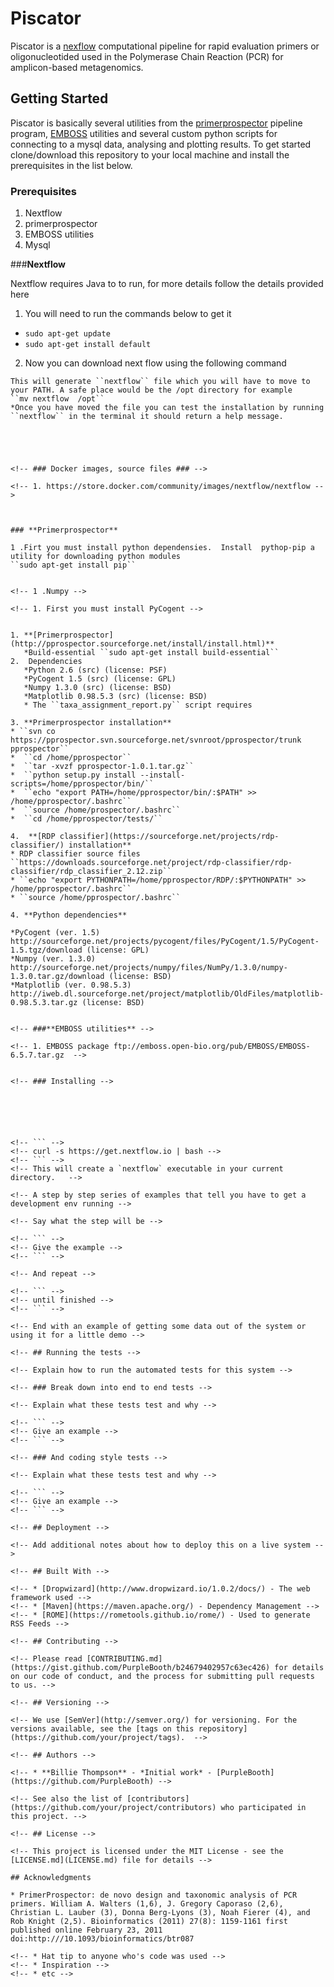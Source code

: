 # Piscator 

Piscator is a  [nexflow](https://www.nextflow.io/) computational pipeline for rapid evaluation primers or oligonucleotided used in the Polymerase Chain Reaction (PCR) for amplicon-based metagenomics.

## Getting Started

Piscator is basically several utilities from the [primerprospector](http://pprospector.sourceforge.net) pipeline program, [EMBOSS](http://http://emboss.sourceforge.net/) utilities and several custom python scripts for connecting to a mysql data, analysing and plotting results. To get started clone/download this repository to your local machine and install the prerequisites in the list below. 

### Prerequisites
1.  Nextflow 
2.  primerprospector
3.  EMBOSS utilities
4.  Mysql


###**Nextflow**

Nextflow requires Java to to run, for more details follow the details provided here
1. You will need to run the commands below to get it
* ``sudo apt-get update``
* ``sudo apt-get install default``
2. Now you can download next flow using the following command
````
This will generate ``nextflow`` file which you will have to move to your PATH. A safe place would be the /opt directory for example
``mv nextflow  /opt``
*Once you have moved the file you can test the installation by running ``nextflow`` in the terminal it should return a help message.  





<!-- ### Docker images, source files ### -->

<!-- 1. https://store.docker.com/community/images/nextflow/nextflow -->



### **Primerprospector**

1 .Firt you must install python dependensies.  Install  pythop-pip a utility for downloading python modules
``sudo apt-get install pip``


<!-- 1 .Numpy -->

<!-- 1. First you must install PyCogent -->


1. **[Primerprospector](http://pprospector.sourceforge.net/install/install.html)**
   *Build-essential ``sudo apt-get install build-essential``
2.  Dependencies
   *Python 2.6 (src) (license: PSF)
   *PyCogent 1.5 (src) (license: GPL) 
   *Numpy 1.3.0 (src) (license: BSD)
   *Matplotlib 0.98.5.3 (src) (license: BSD)
   * The ``taxa_assignment_report.py`` script requires   
   
3. **Primerprospector installation**
* ``svn co https://pprospector.svn.sourceforge.net/svnroot/pprospector/trunk pprospector``
*  ``cd /home/pprospector``
*  ``tar -xvzf pprospector-1.0.1.tar.gz``
*  ``python setup.py install --install-scripts=/home/pprospector/bin/``
*  ``echo "export PATH=/home/pprospector/bin/:$PATH" >> /home/pprospector/.bashrc``
*  ``source /home/prospector/.bashrc``
*  ``cd /home/pprospector/tests/``

4.  **[RDP classifier](https://sourceforge.net/projects/rdp-classifier/) installation**
* RDP classifier source files ``https://downloads.sourceforge.net/project/rdp-classifier/rdp-classifier/rdp_classifier_2.12.zip``
* ``echo "export PYTHONPATH=/home/pprospector/RDP/:$PYTHONPATH" >> /home/pprospector/.bashrc``
* ``source /home/pprospector/.bashrc``

4. **Python dependencies**

*PyCogent (ver. 1.5)  http://sourceforge.net/projects/pycogent/files/PyCogent/1.5/PyCogent-1.5.tgz/download (license: GPL)
*Numpy (ver. 1.3.0)   http://sourceforge.net/projects/numpy/files/NumPy/1.3.0/numpy-1.3.0.tar.gz/download (license: BSD)
*Matplotlib (ver. 0.98.5.3)  http://iweb.dl.sourceforge.net/project/matplotlib/OldFiles/matplotlib-0.98.5.3.tar.gz (license: BSD)


<!-- ###**EMBOSS utilities** -->

<!-- 1. EMBOSS package ftp://emboss.open-bio.org/pub/EMBOSS/EMBOSS-6.5.7.tar.gz  -->


<!-- ### Installing -->






<!-- ``` -->
<!-- curl -s https://get.nextflow.io | bash -->
<!-- ``` -->
<!-- This will create a `nextflow` executable in your current directory.   -->

<!-- A step by step series of examples that tell you have to get a development env running -->

<!-- Say what the step will be -->

<!-- ``` -->
<!-- Give the example -->
<!-- ``` -->

<!-- And repeat -->

<!-- ``` -->
<!-- until finished -->
<!-- ``` -->

<!-- End with an example of getting some data out of the system or using it for a little demo -->

<!-- ## Running the tests -->

<!-- Explain how to run the automated tests for this system -->

<!-- ### Break down into end to end tests -->

<!-- Explain what these tests test and why -->

<!-- ``` -->
<!-- Give an example -->
<!-- ``` -->

<!-- ### And coding style tests -->

<!-- Explain what these tests test and why -->

<!-- ``` -->
<!-- Give an example -->
<!-- ``` -->

<!-- ## Deployment -->

<!-- Add additional notes about how to deploy this on a live system -->

<!-- ## Built With -->

<!-- * [Dropwizard](http://www.dropwizard.io/1.0.2/docs/) - The web framework used -->
<!-- * [Maven](https://maven.apache.org/) - Dependency Management -->
<!-- * [ROME](https://rometools.github.io/rome/) - Used to generate RSS Feeds -->

<!-- ## Contributing -->

<!-- Please read [CONTRIBUTING.md](https://gist.github.com/PurpleBooth/b24679402957c63ec426) for details on our code of conduct, and the process for submitting pull requests to us. -->

<!-- ## Versioning -->

<!-- We use [SemVer](http://semver.org/) for versioning. For the versions available, see the [tags on this repository](https://github.com/your/project/tags).  -->

<!-- ## Authors -->

<!-- * **Billie Thompson** - *Initial work* - [PurpleBooth](https://github.com/PurpleBooth) -->

<!-- See also the list of [contributors](https://github.com/your/project/contributors) who participated in this project. -->

<!-- ## License -->

<!-- This project is licensed under the MIT License - see the [LICENSE.md](LICENSE.md) file for details -->

## Acknowledgments

* PrimerProspector: de novo design and taxonomic analysis of PCR primers. William A. Walters (1,6), J. Gregory Caporaso (2,6), Christian L. Lauber (3), Donna Berg-Lyons (3), Noah Fierer (4), and Rob Knight (2,5). Bioinformatics (2011) 27(8): 1159-1161 first published online February 23, 2011 doi:http:///10.1093/bioinformatics/btr087

<!-- * Hat tip to anyone who's code was used -->
<!-- * Inspiration -->
<!-- * etc -->


